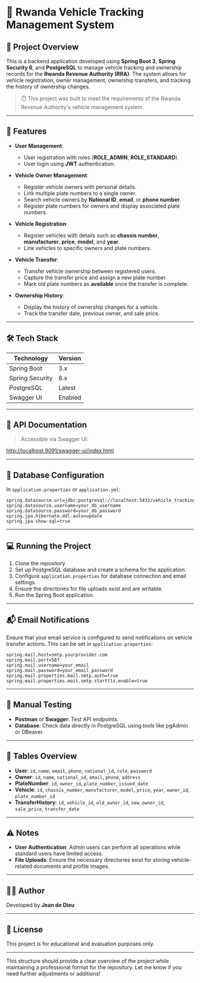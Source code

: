 

# 🚗 Rwanda Vehicle Tracking Management System

## 📌 Project Overview

This is a backend application developed using **Spring Boot 3**, **Spring Security 6**, and **PostgreSQL** to manage vehicle tracking and ownership records for the **Rwanda Revenue Authority (RRA)**. The system allows for vehicle registration, owner management, ownership transfers, and tracking the history of ownership changes.

> ⏱️ This project was built to meet the requirements of the Rwanda Revenue Authority's vehicle management system.

---

## 🚀 Features

- **User Management**:
    - User registration with roles (**ROLE_ADMIN**, **ROLE_STANDARD**).
    - User login using **JWT** authentication.

- **Vehicle Owner Management**:
    - Register vehicle owners with personal details.
    - Link multiple plate numbers to a single owner.
    - Search vehicle owners by **National ID**, **email**, or **phone number**.
    - Register plate numbers for owners and display associated plate numbers.

- **Vehicle Registration**:
    - Register vehicles with details such as **chassis number**, **manufacturer**, **price**, **model**, and **year**.
    - Link vehicles to specific owners and plate numbers.

- **Vehicle Transfer**:
    - Transfer vehicle ownership between registered users.
    - Capture the transfer price and assign a new plate number.
    - Mark old plate numbers as **available** once the transfer is complete.

- **Ownership History**:
    - Display the history of ownership changes for a vehicle.
    - Track the transfer date, previous owner, and sale price.

---

## 🛠️ Tech Stack

| Technology       | Version     |
|------------------|-------------|
| Spring Boot      | 3.x         |
| Spring Security  | 6.x         |
| PostgreSQL       | Latest      |
| Swagger UI       | Enabled     |

---

## 🔐 API Documentation

> Accessible via Swagger UI:

[http://localhost:9091/swagger-ui/index.html](http://localhost:9091/swagger-ui/index.html)

---

## 🧾 Database Configuration

In `application.properties` or `application.yml`:

```properties
spring.datasource.url=jdbc:postgresql://localhost:5432/vehicle_tracking_db
spring.datasource.username=your_db_username
spring.datasource.password=your_db_password
spring.jpa.hibernate.ddl-auto=update
spring.jpa.show-sql=true
```

---

## 💻 Running the Project

1. Clone the repository
2. Set up PostgreSQL database and create a schema for the application.
3. Configure `application.properties` for database connection and email settings.
4. Ensure the directories for file uploads exist and are writable.
5. Run the Spring Boot application.

---

## 📬 Email Notifications

Ensure that your email service is configured to send notifications on vehicle transfer actions. This can be set in `application.properties`:

```properties
spring.mail.host=smtp.yourprovider.com
spring.mail.port=587
spring.mail.username=your_email
spring.mail.password=your_email_password
spring.mail.properties.mail.smtp.auth=true
spring.mail.properties.mail.smtp.starttls.enable=true
```

---

## 🧪 Manual Testing

- **Postman** or **Swagger**: Test API endpoints.
- **Database**: Check data directly in PostgreSQL using tools like pgAdmin or DBeaver.

---

## 📝 Tables Overview

- **User**: `id`, `name`, `email`, `phone`, `national_id`, `role`, `password`
- **Owner**: `id`, `name`, `national_id`, `email`, `phone`, `address`
- **PlateNumber**: `id`, `owner_id`, `plate_number`, `issued_date`
- **Vehicle**: `id`, `chassis_number`, `manufacturer`, `model`, `price`, `year`, `owner_id`, `plate_number_id`
- **TransferHistory**: `id`, `vehicle_id`, `old_owner_id`, `new_owner_id`, `sale_price`, `transfer_date`

---

## ⚠️ Notes

- **User Authentication**: Admin users can perform all operations while standard users have limited access.
- **File Uploads**: Ensure the necessary directories exist for storing vehicle-related documents and profile images.

---

## 🧑‍💻 Author

Developed by **Jean de Dieu**

---

## 📄 License

This project is for educational and evaluation purposes only.

---

This structure should provide a clear overview of the project while maintaining a professional format for the repository. Let me know if you need further adjustments or additions!